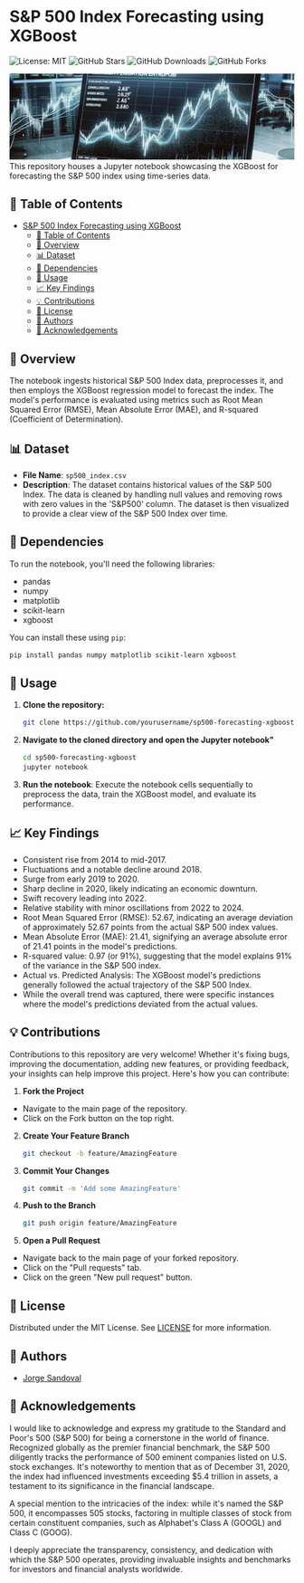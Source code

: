 # S&P 500 Index Forecasting using XGBoost

![License: MIT](https://img.shields.io/badge/License-MIT-yellow.svg)
![GitHub Stars](https://img.shields.io/github/stars/jorgesandoval/sp500-forecasting-xgboost.svg)
![GitHub Downloads](https://img.shields.io/github/downloads/jorgesandoval/sp500-forecasting-xgboost/total.svg)
![GitHub Forks](https://img.shields.io/github/forks/jorgesandoval/sp500-forecasting-xgboost.svg)


![Alt text](images/SP500Forecasting.png)
This repository houses a Jupyter notebook showcasing the XGBoost for forecasting the S&P 500 index using time-series data.



## 📖 Table of Contents
- [S\&P 500 Index Forecasting using XGBoost](#sp-500-index-forecasting-using-xgboost)
  - [📖 Table of Contents](#-table-of-contents)
  - [📌 Overview](#-overview)
  - [📊 Dataset](#-dataset)
  - [🔧 Dependencies](#-dependencies)
  - [🚀 Usage](#-usage)
  - [📈 Key Findings](#-key-findings)
  - [💡 Contributions](#-contributions)
  - [📜 License](#-license)
  - [👤 Authors](#-authors)
  - [🙌 Acknowledgements](#-acknowledgements)

## 📌 Overview
The notebook ingests historical S&P 500 Index data, preprocesses it, and then employs the XGBoost regression model to forecast the index. The model's performance is evaluated using metrics such as Root Mean Squared Error (RMSE), Mean Absolute Error (MAE), and R-squared (Coefficient of Determination).

## 📊 Dataset

* **File Name**: `sp500_index.csv`
* **Description**: The dataset contains historical values of the S&P 500 Index. The data is cleaned by handling null values and removing rows with zero values in the 'S&P500' column. The dataset is then visualized to provide a clear view of the S&P 500 Index over time.

## 🔧 Dependencies

To run the notebook, you'll need the following libraries:

- pandas
- numpy
- matplotlib
- scikit-learn
- xgboost

You can install these using `pip`:

```bash
pip install pandas numpy matplotlib scikit-learn xgboost
```

## 🚀 Usage

1. **Clone the repository:**

   ```bash
   git clone https://github.com/yourusername/sp500-forecasting-xgboost.git
   ```
2. **Navigate to the cloned directory and open the Jupyter notebook"**

    ```bash
    cd sp500-forecasting-xgboost
    jupyter notebook
    ```
3. **Run the notebook**: Execute the notebook cells sequentially to preprocess the data, train the XGBoost model, and evaluate its performance.
## 📈 Key Findings

* Consistent rise from 2014 to mid-2017.
* Fluctuations and a notable decline around 2018.
* Surge from early 2019 to 2020.
* Sharp decline in 2020, likely indicating an economic downturn.
* Swift recovery leading into 2022.
* Relative stability with minor oscillations from 2022 to 2024.
* Root Mean Squared Error (RMSE): 52.67, indicating an average deviation of approximately 52.67 points from the actual S&P 500 index values.
* Mean Absolute Error (MAE): 21.41, signifying an average absolute error of 21.41 points in the model's predictions.
* R-squared value: 0.97 (or 91%), suggesting that the model explains 91% of the variance in the S&P 500 index.
* Actual vs. Predicted Analysis: The XGBoost model's predictions generally followed the actual trajectory of the S&P 500 Index.
* While the overall trend was captured, there were specific instances where the model's predictions deviated from the actual values.

## 💡 Contributions

Contributions to this repository are very welcome! Whether it's fixing bugs, improving the documentation, adding new features, or providing feedback, your insights can help improve this project. Here's how you can contribute:

1. **Fork the Project**
* Navigate to the main page of the repository.
* Click on the Fork button on the top right.

2. **Create Your Feature Branch**
    ```bash
    git checkout -b feature/AmazingFeature
    ```

3. **Commit Your Changes**
    ```bash
    git commit -m 'Add some AmazingFeature'
    ```
4. **Push to the Branch**
    ```bash
    git push origin feature/AmazingFeature
    ```
5. **Open a Pull Request**
* Navigate back to the main page of your forked repository.
* Click on the "Pull requests" tab.
* Click on the green "New pull request" button.


## 📜 License

Distributed under the MIT License. See [LICENSE](https://opensource.org/licenses/MIT) for more information.

## 👤 Authors
* [Jorge Sandoval](https://www.linkedin.com/in/jorge-g-sandoval/)

## 🙌 Acknowledgements

I would like to acknowledge and express my gratitude to the Standard and Poor's 500 (S&P 500) for being a cornerstone in the world of finance. Recognized globally as the premier financial benchmark, the S&P 500 diligently tracks the performance of 500 eminent companies listed on U.S. stock exchanges. It's noteworthy to mention that as of December 31, 2020, the index had influenced investments exceeding $5.4 trillion in assets, a testament to its significance in the financial landscape.

A special mention to the intricacies of the index: while it's named the S&P 500, it encompasses 505 stocks, factoring in multiple classes of stock from certain constituent companies, such as Alphabet's Class A (GOOGL) and Class C (GOOG).

I deeply appreciate the transparency, consistency, and dedication with which the S&P 500 operates, providing invaluable insights and benchmarks for investors and financial analysts worldwide.


